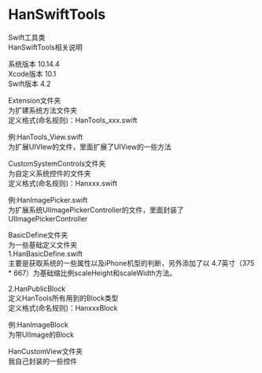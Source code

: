 # HanSwiftTools
Swift工具类  
HanSwiftTools相关说明  

系统版本     10.14.4  
Xcode版本   10.1  
Swift版本   4.2  

Extension文件夹  
为扩建系统方法文件夹  
定义格式(命名规则)：HanTools_xxx.swift  

例:HanTools_View.swift  
为扩展UIVIew的文件，里面扩展了UIView的一些方法  


CustomSystemControls文件夹  
为自定义系统控件的文件夹  
定义格式(命名规则)：Hanxxx.swift  

例:HanImagePicker.swift  
为扩展系统UIImagePickerController的文件，里面封装了UIImagePickerController  


BasicDefine文件夹  
为一些基础定义文件夹  
1.HanBasicDefine.swift   
主要是获取系统的一些属性以及iPhone机型的判断，另外添加了以 4.7英寸（375 * 667）为基础缩比例scaleHeight和scaleWidth方法。  

2.HanPublicBlock  
定义HanTools所有用到的Block类型  
定义格式(命名规则)：HanxxxBlock  

例:HanImageBlock  
为带UIImage的Block  


HanCustomView文件夹  
我自己封装的一些控件  
